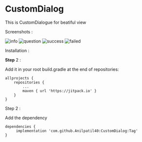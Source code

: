 # CustomDialog


This is CustomDialogue for beatiful view

Screenshots :

![info](https://user-images.githubusercontent.com/44651301/102343233-493df500-3fc0-11eb-9458-3329f542a229.png) ![question](https://user-images.githubusercontent.com/44651301/102343229-480cc800-3fc0-11eb-9c13-c9c6c8111146.png) 
![success](https://user-images.githubusercontent.com/44651301/102343232-48a55e80-3fc0-11eb-8ddb-d07a5606615d.png) ![failed](https://user-images.githubusercontent.com/44651301/102343003-0aa83a80-3fc0-11eb-8173-76f30e5d878a.png)


Installation :

<b>Step</b> 2 :

  Add it in your root build.gradle at the end of repositories:

	allprojects {
		repositories {
			...
			maven { url 'https://jitpack.io' }
		}
	}

Step 2 :

Add the dependency

	dependencies {
	     implementation 'com.github.Anilpatil40:CustomDialog:Tag'
	}
